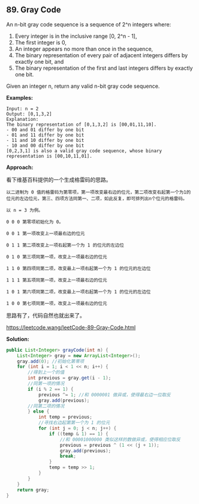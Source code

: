 ## 89. Gray Code

An n-bit gray code sequence is a sequence of 2^n integers where:

1. Every integer is in the inclusive range [0, 2^n - 1],
2. The first integer is 0,
3. An integer appears no more than once in the sequence,
4. The binary representation of every pair of adjacent integers differs by exactly one bit, and
5. The binary representation of the first and last integers differs by exactly one bit.

Given an integer n, return any valid n-bit gray code sequence.

**Examples:** 

```
Input: n = 2
Output: [0,1,3,2]
Explanation:
The binary representation of [0,1,3,2] is [00,01,11,10].
- 00 and 01 differ by one bit
- 01 and 11 differ by one bit
- 11 and 10 differ by one bit
- 10 and 00 differ by one bit
[0,2,3,1] is also a valid gray code sequence, whose binary representation is [00,10,11,01].
```

**Approach:**

看下维基百科提供的一个生成格雷码的思路。

```
以二进制为 0 值的格雷码为第零项，第一项改变最右边的位元，第二项改变右起第一个为1的位元的左边位元，第三、四项方法同第一、二项，如此反复，即可排列出n个位元的格雷码。
```

```
以 n = 3 为例。

0 0 0 第零项初始化为 0。

0 0 1 第一项改变上一项最右边的位元

0 1 1 第二项改变上一项右起第一个为 1 的位元的左边位

0 1 0 第三项同第一项，改变上一项最右边的位元

1 1 0 第四项同第二项，改变最上一项右起第一个为 1 的位元的左边位

1 1 1 第五项同第一项，改变上一项最右边的位元

1 0 1 第六项同第二项，改变最上一项右起第一个为 1 的位元的左边位

1 0 0 第七项同第一项，改变上一项最右边的位元
```

思路有了，代码自然也就出来了。

https://leetcode.wang/leetCode-89-Gray-Code.html

**Solution:**

```java
public List<Integer> grayCode(int n) {
    List<Integer> gray = new ArrayList<Integer>();
    gray.add(0); //初始化第零项
    for (int i = 1; i < 1 << n; i++) {
        //得到上一个的值
        int previous = gray.get(i - 1);
        //同第一项的情况
        if (i % 2 == 1) {
            previous ^= 1; //和 0000001 做异或，使得最右边一位取反
            gray.add(previous);
        //同第二项的情况
        } else {
            int temp = previous;
            //寻找右边起第第一个为 1 的位元
            for (int j = 0; j < n; j++) {
                if ((temp & 1) == 1) {
                    //和 00001000000 类似这样的数做异或，使得相应位取反
                    previous = previous ^ (1 << (j + 1));
                    gray.add(previous);
                    break;
                }
                temp = temp >> 1;
            }
        }
    }
    return gray;
}
```